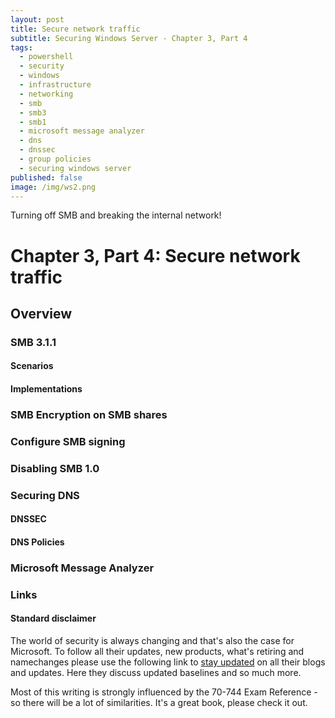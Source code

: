 ```yaml
---
layout: post
title: Secure network traffic
subtitle: Securing Windows Server - Chapter 3, Part 4
tags:
  - powershell
  - security
  - windows
  - infrastructure
  - networking
  - smb
  - smb3
  - smb1
  - microsoft message analyzer
  - dns
  - dnssec
  - group policies
  - securing windows server
published: false
image: /img/ws2.png
---
```


Turning off SMB and breaking the internal network!

# Chapter 3, Part 4: Secure network traffic

## Overview

### SMB 3.1.1

#### Scenarios

#### Implementations

### SMB Encryption on SMB shares

### Configure SMB signing

### Disabling SMB 1.0

### Securing DNS

#### DNSSEC

#### DNS Policies

### Microsoft Message Analyzer

### Links

#### Standard disclaimer

The world of security is always changing and that's also the case for Microsoft. To follow all their updates, new products, what's retiring and namechanges please use the following link to [stay updated](https://blogs.technet.microsoft.com/secguide/) on all their blogs and updates. Here they discuss updated baselines and so much more.

Most of this writing is strongly influenced by the 70-744 Exam Reference - so there will be a lot of similarities. It's a great book, please check it out.